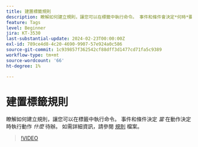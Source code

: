 ```yaml
---
title: 建置標籤規則
description: 瞭解如何建立規則，讓您可以在標籤中執行命令。 事件和條件會決定*何時*要做事，而動作會決定*要做什麼。
feature: Tags
level: Beginner
jira: KT-3530
last-substantial-update: 2024-02-23T00:00:00Z
exl-id: 789ce4d8-4c20-4690-9907-57e924a0c586
source-git-commit: 1c939857f362542cf88dff3d1477cd71fa5c9389
workflow-type: tm+mt
source-wordcount: '66'
ht-degree: 1%

---
```


# 建置標籤規則

瞭解如何建立規則，讓您可以在標籤中執行命令。 事件和條件決定 *當* 在動作決定時執行動作 *什麼* 待辦。 如需詳細資訊，請參閱 [規則](https://experienceleague.adobe.com/docs/experience-platform/tags/ui/rules.html) 檔案。

>[!VIDEO](https://video.tv.adobe.com/v/28730/?learn=on)

